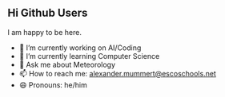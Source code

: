 ## Hi Github Users

I am happy to be here.

- 🔭 I’m currently working on AI/Coding
- 🌱 I’m currently learning Computer Science
- 💬 Ask me about Meteorology
- 📫 How to reach me: alexander.mummert@escoschools.net
- 😄 Pronouns: he/him
